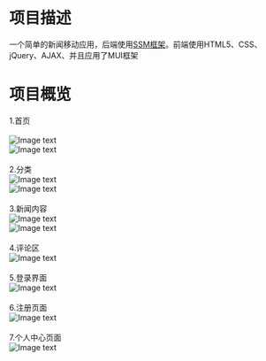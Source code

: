 项目描述
=========

一个简单的新闻移动应用，后端使用[SSM框架](https://github.com/shing6/ssm_news)。前端使用HTML5、CSS、jQuery、AJAX、并且应用了MUI框架
<br>  

项目概览
=========
1.首页
<br>  
![Image text](https://github.com/shing6/images/blob/master/index.png)
<br> 
![Image text](https://github.com/shing6/images/blob/master/index1.png)
<br>  
2.分类
<br> 
![Image text](https://github.com/shing6/images/blob/master/catalogy.png)
<br> 
![Image text](https://github.com/shing6/images/blob/master/catelogy.png)
<br>  
3.新闻内容
<br> 
![Image text](https://github.com/shing6/images/blob/master/item.png)
<br> 
![Image text](https://github.com/shing6/images/blob/master/item2.png)
<br>  
4.评论区
<br> 
![Image text](https://github.com/shing6/images/blob/master/comment.png)
<br>  
5.登录界面
<br> 
![Image text](https://github.com/shing6/images/blob/master/login.png)
<br>  
6.注册页面
<br> 
![Image text](https://github.com/shing6/images/blob/master/register.png)
<br>  
7.个人中心页面
<br> 
![Image text](https://github.com/shing6/images/blob/master/profiex.png)
<br> 
<br> 

